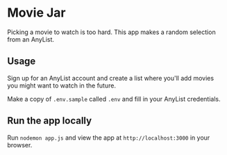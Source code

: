 # Movie Jar

Picking a movie to watch is too hard. This app makes a random selection from an AnyList.

## Usage

Sign up for an AnyList account and create a list where you'll add movies you might want to watch in the future.

Make a copy of `.env.sample` called `.env` and fill in your AnyList credentials.

## Run the app locally

Run `nodemon app.js` and view the app at `http://localhost:3000` in your browser.
